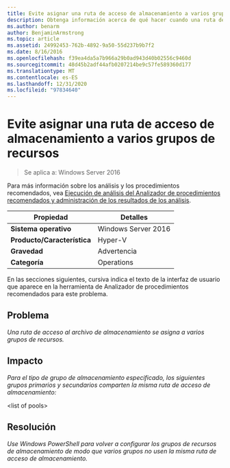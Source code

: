 ```yaml
---
title: Evite asignar una ruta de acceso de almacenamiento a varios grupos de recursos
description: Obtenga información acerca de qué hacer cuando una ruta de acceso a un archivo de almacenamiento se asigna a varios grupos de recursos.
ms.author: benarm
author: BenjaminArmstrong
ms.topic: article
ms.assetid: 24992453-762b-4892-9a50-55d237b9b7f2
ms.date: 8/16/2016
ms.openlocfilehash: f39ea4da5a7b966a29b0ad943d40b02556c9460d
ms.sourcegitcommit: 48d45b2adf44afb0207214be9c57fe589360d177
ms.translationtype: MT
ms.contentlocale: es-ES
ms.lasthandoff: 12/31/2020
ms.locfileid: "97834640"
---
```

# <a name="avoid-mapping-one-storage-path-to-multiple-resource-pools"></a>Evite asignar una ruta de acceso de almacenamiento a varios grupos de recursos

>Se aplica a: Windows Server 2016

Para más información sobre los análisis y los procedimientos recomendados, vea [Ejecución de análisis del Analizador de procedimientos recomendados y administración de los resultados de los análisis](https://go.microsoft.com/fwlink/p/?LinkID=223177).

|Propiedad|Detalles|
|-|-|
|**Sistema operativo**|Windows Server 2016|
|**Producto/Característica**|Hyper-V|
|**Gravedad**|Advertencia|
|**Categoría**|Operations|

En las secciones siguientes, cursiva indica el texto de la interfaz de usuario que aparece en la herramienta de Analizador de procedimientos recomendados para este problema.

## <a name="issue"></a>**Problema**
*Una ruta de acceso al archivo de almacenamiento se asigna a varios grupos de recursos.*

## <a name="impact"></a>**Impacto**
*Para el tipo de grupo de almacenamiento especificado, los siguientes grupos primarios y secundarios comparten la misma ruta de acceso de almacenamiento:*

\<list of pools>

## <a name="resolution"></a>**Resolución**
*Use Windows PowerShell para volver a configurar los grupos de recursos de almacenamiento de modo que varios grupos no usen la misma ruta de acceso de almacenamiento.*




